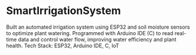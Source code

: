 # SmartIrrigationSystem
Built an automated irrigation system using ESP32 and soil moisture sensors to optimize plant watering. Programmed with Arduino IDE (C) to read real-time data and control water flow, improving water efficiency and plant health. Tech Stack: ESP32, Arduino IDE, C, IoT
